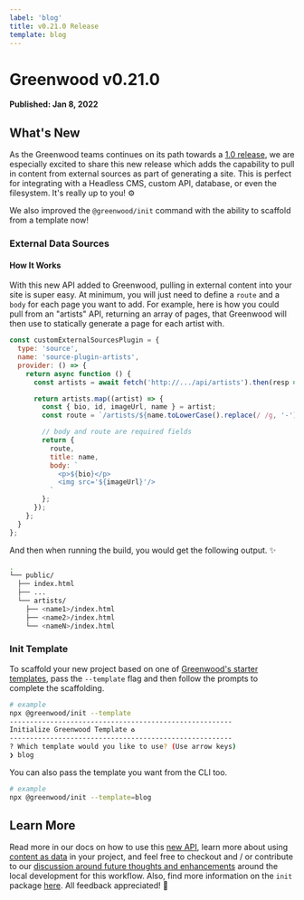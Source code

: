 ```yaml
---
label: 'blog'
title: v0.21.0 Release
template: blog
---
```


# Greenwood v0.21.0

**Published: Jan 8, 2022**

## What's New

As the Greenwood teams continues on its path towards a [1.0 release](https://docs.google.com/document/d/1MwDkszKvq81QgIYa8utJgyUgSpLZQx9eKCWjIikvfHU/edit#heading=h.belq6qnmcr0h), we are especially excited to share this new release which adds the capability to pull in content from external sources as part of generating a site.  This is perfect for integrating with a Headless CMS, custom API, database, or even the filesystem.  It's really up to you! ⚙️

We also improved the `@greenwood/init` command with the ability to scaffold from a template now!

### External Data Sources

#### How It Works
With this new API added to Greenwood, pulling in external content into your site is super easy.  At minimum, you will just need to define a `route` and a `body` for each page you want to add.  For example, here is how you could pull from an "artists" API, returning an array of pages, that Greenwood will then use to statically generate a page for each artist with.

```js
const customExternalSourcesPlugin = {
  type: 'source',
  name: 'source-plugin-artists',
  provider: () => {
    return async function () {
      const artists = await fetch('http://.../api/artists').then(resp => resp.json());

      return artists.map((artist) => {
        const { bio, id, imageUrl, name } = artist;
        const route = `/artists/${name.toLowerCase().replace(/ /g, '-')}/`;

        // body and route are required fields
        return {
          route,
          title: name,
          body: `
            <p>${bio}</p>
            <img src='${imageUrl}'/>
          `
        };
      });
    };
  }
};
```

And then when running the build, you would get the following output. ✨
```bash
.
└── public/
  ├── index.html
  ├── ...
  └── artists/
    ├── <name1>/index.html
    ├── <name2>/index.html
    └── <nameN>/index.html
```

### Init Template
To scaffold your new project based on one of [Greenwood's starter templates](https://github.com/orgs/ProjectEvergreen/repositories?q=greenwood-template-&type=all&language=&sort=), pass the `--template` flag and then follow the prompts to complete the scaffolding.

```bash
# example
npx @greenwood/init --template
-------------------------------------------------------
Initialize Greenwood Template ♻️
-------------------------------------------------------
? Which template would you like to use? (Use arrow keys)
❯ blog
```

You can also pass the template you want from the CLI too.
```bash
# example
npx @greenwood/init --template=blog
```

## Learn More
Read more in our docs on how to use this [new API](/plugins/source/), learn more about using [content as data](/docs/data/) in your project, and feel free to checkout and / or contribute to our [discussion around future thoughts and enhancements](https://github.com/ProjectEvergreen/greenwood/discussions/839) around the local development for this workflow. Also, find more information on the `init` package [here](https://github.com/ProjectEvergreen/greenwood/tree/master/packages/init).  All feedback appreciated!   🙌